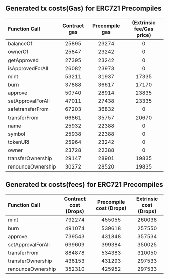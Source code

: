 ## Generated tx costs(Gas) for ERC721 Precompiles

| Function Call     | Contract gas | Precompile gas | (Extrinsic fee/Gas price) |
| :---------------- | :----------: | :------------: | :-----------------------: |
| balanceOf         |    25895     |     23274      |             0             |
| ownerOf           |    25847     |     23242      |             0             |
| getApproved       |    27395     |     23242      |             0             |
| isApprovedForAll  |    26082     |     23973      |             0             |
| mint              |    53211     |     31937      |           17335           |
| burn              |    37888     |     36617      |           17170           |
| approve           |    50740     |     28914      |           23835           |
| setApprovalForAll |    47011     |     27438      |           23335           |
| safetransferFrom  |    67203     |     36832      |             0             |
| transferFrom      |    66861     |     35757      |           20670           |
| name              |    25932     |     22388      |             0             |
| symbol            |    25938     |     22388      |             0             |
| tokenURI          |    25964     |     23242      |             0             |
| owner             |    23728     |     22388      |             0             |
| transferOwnership |    29147     |     28901      |           19835           |
| renounceOwnership |    30272     |     28520      |           19835           |

## Generated tx costs(fees) for ERC721 Precompiles

| Function Call     | Contract cost (Drops) | Precompile cost (Drops) | Extrinsic cost (Drops) |
| :---------------- | :-------------------: | :---------------------: | :--------------------: |
| mint              |        792274         |         455055          |         260038         |
| burn              |        491074         |         539618          |         257550         |
| approve           |        739543         |         431848          |         357534         |
| setApprovalForAll |        699609         |         399384          |         350025         |
| transferFrom      |        884878         |         534383          |         310050         |
| transferOwnership |        436153         |         431293          |         297533         |
| renounceOwnership |        352310         |         425952          |         297533         |
